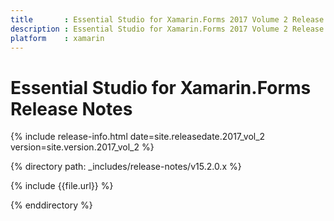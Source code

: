 ```yaml
---
title       : Essential Studio for Xamarin.Forms 2017 Volume 2 Release Notes
description : Essential Studio for Xamarin.Forms 2017 Volume 2 Release Notes
platform    : xamarin
---
```


# Essential Studio for Xamarin.Forms Release Notes

{% include release-info.html date=site.releasedate.2017_vol_2 version=site.version.2017_vol_2 %} 

{% directory path: _includes/release-notes/v15.2.0.x %}

{% include {{file.url}} %}

{% enddirectory %}